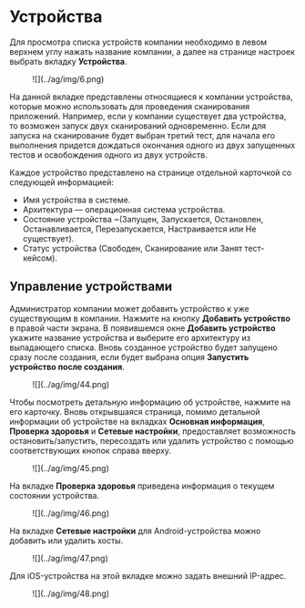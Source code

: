 # Устройства

Для просмотра списка устройств компании необходимо в левом верхнем углу нажать название компании, а далее на странице настроек  выбрать вкладку **Устройства**.

<figure markdown>![](../ag/img/6.png)</figure>
 
На данной вкладке представлены относящиеся к компании устройства, которые можно использовать для проведения сканирования приложений. Например, если у компании существует два устройства, то возможен запуск двух сканирований одновременно. Если для запуска на сканирование будет выбран третий тест, для начала его выполнения придется дождаться окончания одного из двух запущенных тестов и освобождения одного из двух устройств.

Каждое устройство представлено на странице отдельной карточкой со следующей информацией:

* Имя устройства в системе.
* Архитектура — операционная система устройства.
* Состояние устройства ~(Запущен, Запускается, Остановлен, Останавливается, Перезапускается, Настраивается или Не существует).
* Статус устройства (Свободен, Сканирование или Занят тест-кейсом).

## Управление устройствами

Администратор компании может добавить устройство к уже существующим в компании. Нажмите на кнопку **Добавить устройство** в правой части экрана. В появившемся окне **Добавить устройство** укажите название устройства и выберите его архитектуру из выпадающего списка. Вновь созданное устройство будет запущено сразу после создания, если будет выбрана опция **Запустить устройство после создания**.

<figure markdown>![](../ag/img/44.png)</figure>

Чтобы посмотреть детальную информацию об устройстве, нажмите на его карточку. Вновь открывшаяся страница, помимо детальной информации об устройстве на вкладках **Основная информация**, **Проверка здоровья** и **Сетевые настройки**, предоставляет возможность остановить/запустить, пересоздать или удалить устройство с помощью соответствующих кнопок справа вверху.

<figure markdown>![](../ag/img/45.png)</figure>
 
На вкладке **Проверка здоровья** приведена информация о текущем состоянии устройства.

<figure markdown>![](../ag/img/46.png)</figure>
 
На вкладке **Сетевые настройки** для Android-устройства можно добавить или удалить хосты.

<figure markdown>![](../ag/img/47.png)</figure>
 
Для iOS-устройства на этой вкладке можно задать внешний IP-адрес.

<figure markdown>![](../ag/img/48.png)</figure>
